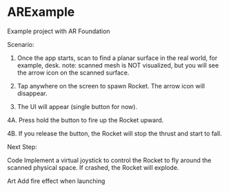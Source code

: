 # ARExample
Example project with AR Foundation


Scenario:

1. Once the app starts, scan to find a planar surface in the real world, for example, desk.
   note: scanned mesh is NOT visualized, but you will see the arrow icon on the scanned surface.

2. Tap anywhere on the screen to spawn Rocket. The arrow icon will disappear.

3. The UI will appear (single button for now).

4A. Press hold the button to fire up the Rocket upward.

4B. If you release the button, the Rocket will stop the thrust and start to fall.



Next Step:

Code
Implement a virtual joystick to control the Rocket to fly around the scanned physical space.
If crashed, the Rocket will explode.

Art
Add fire effect when launching
